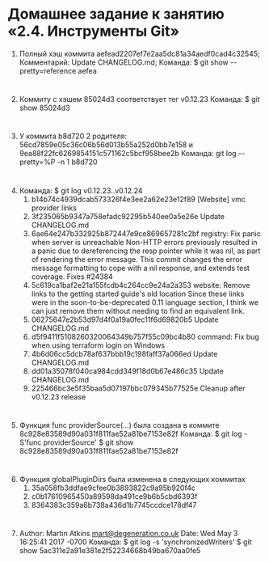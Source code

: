 # Домашнее задание к занятию «2.4. Инструменты Git»
1. Полный хэш коммита aefead2207ef7e2aa5dc81a34aedf0cad4c32545;
   Комментарий:  Update CHANGELOG.md;
   Команда: $ git show --pretty=reference aefea
#
2. Коммиту с хэшем 85024d3 соответствует тег v0.12.23
   Команда: $ git show 85024d3
#
3. У коммита b8d720 2 родителя: 56cd7859e05c36c06b56d013b55a252d0bb7e158 и 9ea88f22fc6269854151c571162c5bcf958bee2b
   Команда: git log --pretty=%P -n 1 b8d720
#
4. Команда: $ git log v0.12.23..v0.12.24
   1) b14b74c4939dcab573326f4e3ee2a62e23e12f89
      [Website] vmc provider links
   2) 3f235065b9347a758efadc92295b540ee0a5e26e 
      Update CHANGELOG.md
   3) 6ae64e247b332925b872447e9ce869657281c2bf 
      registry: Fix panic when server is unreachable
      Non-HTTP errors previously resulted in a panic due to dereferencing the
      resp pointer while it was nil, as part of rendering the error message.
      This commit changes the error message formatting to cope with a nil
      response, and extends test coverage.
      Fixes #24384
   4) 5c619ca1baf2e21a155fcdb4c264cc9e24a2a353
      website: Remove links to the getting started guide's old location
      Since these links were in the soon-to-be-deprecated 0.11 language section, I
      think we can just remove them without needing to find an equivalent link.
   5) 06275647e2b53d97d4f0a19a0fec11f6d69820b5
      Update CHANGELOG.md
   6) d5f9411f5108260320064349b757f55c09bc4b80
      command: Fix bug when using terraform login on Windows
   7) 4b6d06cc5dcb78af637bbb19c198faff37a066ed
      Update CHANGELOG.md
   8) dd01a35078f040ca984cdd349f18d0b67e486c35
      Update CHANGELOG.md
   9) 225466bc3e5f35baa5d07197bbc079345b77525e
      Cleanup after v0.12.23 release
#
5. Функция func providerSource(...) была создана в коммите 8c928e83589d90a031f811fae52a81be7153e82f
   Команда: $ git log -S'func providerSource'
            $ git show 8c928e83589d90a031f811fae52a81be7153e82f
#
6. Функция globalPluginDirs была изменена в следующих коммитах 
   1) 35a058fb3ddfae9cfee0b3893822c9a95b920f4c
   2) c0b17610965450a89598da491ce9b6b5cbd6393f
   3) 8364383c359a6b738a436d1b7745ccdce178df47
#
7. Author: Martin Atkins <mart@degeneration.co.uk>
   Date:   Wed May 3 16:25:41 2017 -0700
   Команда: $ git log -s 'synchronizedWriters'
            $ git show 5ac311e2a91e381e2f52234668b49ba670aa0fe5
